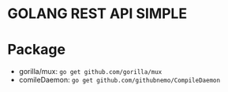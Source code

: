 # GOLANG REST API SIMPLE

# Package
* gorilla/mux: `go get github.com/gorilla/mux`
* comileDaemon: `go get github.com/githubnemo/CompileDaemon`
